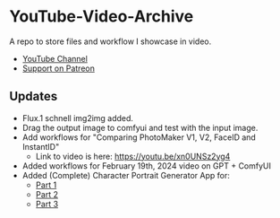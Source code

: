 # YouTube-Video-Archive
A repo to store files and workflow I showcase in video.

- [YouTube Channel](https://www.youtube.com/@CodeCraftersCorner)
- [Support on Patreon](https://www.patreon.com/codecrafterscorner)

## Updates
 - Flux.1 schnell img2img added. 
  - Drag the output image to comfyui and test with the input image.
 - Add workflows for "Comparing PhotoMaker V1, V2, FaceID and InstantID"
   - Link to video is here: https://youtu.be/xn0UNSz2yg4
 - Added workflows for February 19th, 2024 video on GPT + ComfyUI
 - Added (Complete) Character Portrait Generator App for:
    - [Part 1](https://youtu.be/kmZqoLJ2Dhk)
    - [Part 2](https://youtu.be/1iPcRGyj7-E)
    - [Part 3](https://youtu.be/zajODlpfOs4)

